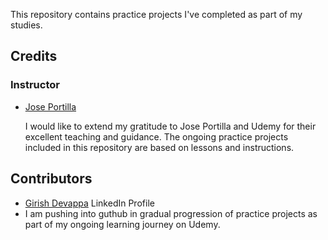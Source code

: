 This repository contains practice projects I've completed as part of my studies.

## Credits

### Instructor

- [Jose Portilla](https://www.udemy.com/course/python-and-django-full-stack-web-developer-bootcamp/?couponCode=ST12MT030524#instructor-1)

  I would like to extend my gratitude to Jose Portilla and Udemy for their excellent teaching and guidance. The ongoing practice projects included in this repository are based on lessons and instructions.

## Contributors

- [Girish Devappa](https://www.linkedin.com/in/girish-devappa-5539b4190/)  LinkedIn Profile
- 
  I am pushing into guthub in gradual progression of practice projects as part of my ongoing learning journey on Udemy.
  

